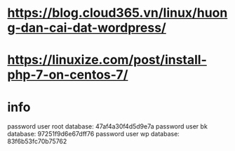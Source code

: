 # https://blog.cloud365.vn/linux/huong-dan-cai-dat-wordpress/
# https://linuxize.com/post/install-php-7-on-centos-7/

# info
password user root database: 47af4a30f4d5d9e7a
password user bk database: 97251f9d6e67dff76
password user wp database: 83f6b53fc70b75762
